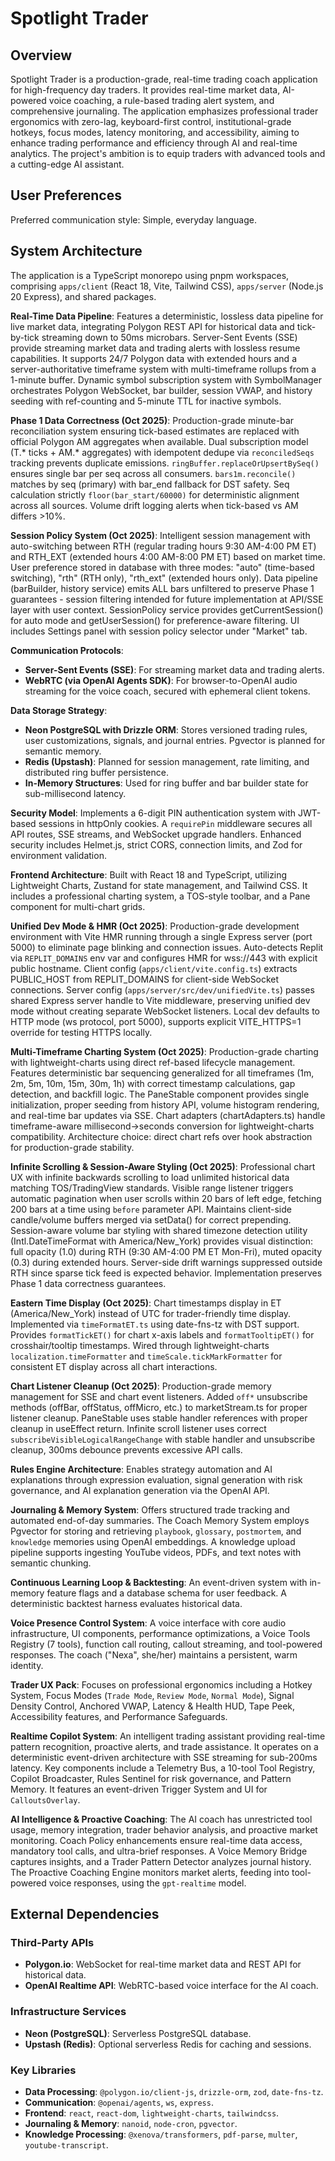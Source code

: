 # Spotlight Trader

## Overview
Spotlight Trader is a production-grade, real-time trading coach application for high-frequency day traders. It provides real-time market data, AI-powered voice coaching, a rule-based trading alert system, and comprehensive journaling. The application emphasizes professional trader ergonomics with zero-lag, keyboard-first control, institutional-grade hotkeys, focus modes, latency monitoring, and accessibility, aiming to enhance trading performance and efficiency through AI and real-time analytics. The project's ambition is to equip traders with advanced tools and a cutting-edge AI assistant.

## User Preferences
Preferred communication style: Simple, everyday language.

## System Architecture
The application is a TypeScript monorepo using pnpm workspaces, comprising `apps/client` (React 18, Vite, Tailwind CSS), `apps/server` (Node.js 20 Express), and shared packages.

**Real-Time Data Pipeline**: Features a deterministic, lossless data pipeline for live market data, integrating Polygon REST API for historical data and tick-by-tick streaming down to 50ms microbars. Server-Sent Events (SSE) provide streaming market data and trading alerts with lossless resume capabilities. It supports 24/7 Polygon data with extended hours and a server-authoritative timeframe system with multi-timeframe rollups from a 1-minute buffer. Dynamic symbol subscription system with SymbolManager orchestrates Polygon WebSocket, bar builder, session VWAP, and history seeding with ref-counting and 5-minute TTL for inactive symbols.

**Phase 1 Data Correctness (Oct 2025)**: Production-grade minute-bar reconciliation system ensuring tick-based estimates are replaced with official Polygon AM aggregates when available. Dual subscription model (T.* ticks + AM.* aggregates) with idempotent dedupe via `reconciledSeqs` tracking prevents duplicate emissions. `ringBuffer.replaceOrUpsertBySeq()` ensures single bar per seq across all consumers. `bars1m.reconcile()` matches by seq (primary) with bar_end fallback for DST safety. Seq calculation strictly `floor(bar_start/60000)` for deterministic alignment across all sources. Volume drift logging alerts when tick-based vs AM differs >10%.

**Session Policy System (Oct 2025)**: Intelligent session management with auto-switching between RTH (regular trading hours 9:30 AM-4:00 PM ET) and RTH_EXT (extended hours 4:00 AM-8:00 PM ET) based on market time. User preference stored in database with three modes: "auto" (time-based switching), "rth" (RTH only), "rth_ext" (extended hours only). Data pipeline (barBuilder, history service) emits ALL bars unfiltered to preserve Phase 1 guarantees - session filtering intended for future implementation at API/SSE layer with user context. SessionPolicy service provides getCurrentSession() for auto mode and getUserSession() for preference-aware filtering. UI includes Settings panel with session policy selector under "Market" tab.

**Communication Protocols**:
- **Server-Sent Events (SSE)**: For streaming market data and trading alerts.
- **WebRTC (via OpenAI Agents SDK)**: For browser-to-OpenAI audio streaming for the voice coach, secured with ephemeral client tokens.

**Data Storage Strategy**:
- **Neon PostgreSQL with Drizzle ORM**: Stores versioned trading rules, user customizations, signals, and journal entries. Pgvector is planned for semantic memory.
- **Redis (Upstash)**: Planned for session management, rate limiting, and distributed ring buffer persistence.
- **In-Memory Structures**: Used for ring buffer and bar builder state for sub-millisecond latency.

**Security Model**: Implements a 6-digit PIN authentication system with JWT-based sessions in httpOnly cookies. A `requirePin` middleware secures all API routes, SSE streams, and WebSocket upgrade handlers. Enhanced security includes Helmet.js, strict CORS, connection limits, and Zod for environment validation.

**Frontend Architecture**: Built with React 18 and TypeScript, utilizing Lightweight Charts, Zustand for state management, and Tailwind CSS. It includes a professional charting system, a TOS-style toolbar, and a Pane component for multi-chart grids.

**Unified Dev Mode & HMR (Oct 2025)**: Production-grade development environment with Vite HMR running through a single Express server (port 5000) to eliminate page blinking and connection issues. Auto-detects Replit via `REPLIT_DOMAINS` env var and configures HMR for wss://443 with explicit public hostname. Client config (`apps/client/vite.config.ts`) extracts PUBLIC_HOST from REPLIT_DOMAINS for client-side WebSocket connections. Server config (`apps/server/src/dev/unifiedVite.ts`) passes shared Express server handle to Vite middleware, preserving unified dev mode without creating separate WebSocket listeners. Local dev defaults to HTTP mode (ws protocol, port 5000), supports explicit VITE_HTTPS=1 override for testing HTTPS locally.

**Multi-Timeframe Charting System (Oct 2025)**: Production-grade charting with lightweight-charts using direct ref-based lifecycle management. Features deterministic bar sequencing generalized for all timeframes (1m, 2m, 5m, 10m, 15m, 30m, 1h) with correct timestamp calculations, gap detection, and backfill logic. The PaneStable component provides single initialization, proper seeding from history API, volume histogram rendering, and real-time bar updates via SSE. Chart adapters (chartAdapters.ts) handle timeframe-aware millisecond→seconds conversion for lightweight-charts compatibility. Architecture choice: direct chart refs over hook abstraction for production-grade stability.

**Infinite Scrolling & Session-Aware Styling (Oct 2025)**: Professional chart UX with infinite backwards scrolling to load unlimited historical data matching TOS/TradingView standards. Visible range listener triggers automatic pagination when user scrolls within 20 bars of left edge, fetching 200 bars at a time using `before` parameter API. Maintains client-side candle/volume buffers merged via setData() for correct prepending. Session-aware volume bar styling with shared timezone detection utility (Intl.DateTimeFormat with America/New_York) provides visual distinction: full opacity (1.0) during RTH (9:30 AM-4:00 PM ET Mon-Fri), muted opacity (0.3) during extended hours. Server-side drift warnings suppressed outside RTH since sparse tick feed is expected behavior. Implementation preserves Phase 1 data correctness guarantees.

**Eastern Time Display (Oct 2025)**: Chart timestamps display in ET (America/New_York) instead of UTC for trader-friendly time display. Implemented via `timeFormatET.ts` using date-fns-tz with DST support. Provides `formatTickET()` for chart x-axis labels and `formatTooltipET()` for crosshair/tooltip timestamps. Wired through lightweight-charts `localization.timeFormatter` and `timeScale.tickMarkFormatter` for consistent ET display across all chart interactions.

**Chart Listener Cleanup (Oct 2025)**: Production-grade memory management for SSE and chart event listeners. Added `off*` unsubscribe methods (offBar, offStatus, offMicro, etc.) to marketStream.ts for proper listener cleanup. PaneStable uses stable handler references with proper cleanup in useEffect return. Infinite scroll listener uses correct `subscribeVisibleLogicalRangeChange` with stable handler and unsubscribe cleanup, 300ms debounce prevents excessive API calls.

**Rules Engine Architecture**: Enables strategy automation and AI explanations through expression evaluation, signal generation with risk governance, and AI explanation generation via the OpenAI API.

**Journaling & Memory System**: Offers structured trade tracking and automated end-of-day summaries. The Coach Memory System employs Pgvector for storing and retrieving `playbook`, `glossary`, `postmortem`, and `knowledge` memories using OpenAI embeddings. A knowledge upload pipeline supports ingesting YouTube videos, PDFs, and text notes with semantic chunking.

**Continuous Learning Loop & Backtesting**: An event-driven system with in-memory feature flags and a database schema for user feedback. A deterministic backtest harness evaluates historical data.

**Voice Presence Control System**: A voice interface with core audio infrastructure, UI components, performance optimizations, a Voice Tools Registry (7 tools), function call routing, callout streaming, and tool-powered responses. The coach ("Nexa", she/her) maintains a persistent, warm identity.

**Trader UX Pack**: Focuses on professional ergonomics including a Hotkey System, Focus Modes (`Trade Mode`, `Review Mode`, `Normal Mode`), Signal Density Control, Anchored VWAP, Latency & Health HUD, Tape Peek, Accessibility features, and Performance Safeguards.

**Realtime Copilot System**: An intelligent trading assistant providing real-time pattern recognition, proactive alerts, and trade assistance. It operates on a deterministic event-driven architecture with SSE streaming for sub-200ms latency. Key components include a Telemetry Bus, a 10-tool Tool Registry, Copilot Broadcaster, Rules Sentinel for risk governance, and Pattern Memory. It features an event-driven Trigger System and UI for `CalloutsOverlay`.

**AI Intelligence & Proactive Coaching**: The AI coach has unrestricted tool usage, memory integration, trader behavior analysis, and proactive market monitoring. Coach Policy enhancements ensure real-time data access, mandatory tool calls, and ultra-brief responses. A Voice Memory Bridge captures insights, and a Trader Pattern Detector analyzes journal history. The Proactive Coaching Engine monitors market alerts, feeding into tool-powered voice responses, using the `gpt-realtime` model.

## External Dependencies

### Third-Party APIs
- **Polygon.io**: WebSocket for real-time market data and REST API for historical data.
- **OpenAI Realtime API**: WebRTC-based voice interface for the AI coach.

### Infrastructure Services
- **Neon (PostgreSQL)**: Serverless PostgreSQL database.
- **Upstash (Redis)**: Optional serverless Redis for caching and sessions.

### Key Libraries
- **Data Processing**: `@polygon.io/client-js`, `drizzle-orm`, `zod`, `date-fns-tz`.
- **Communication**: `@openai/agents`, `ws`, `express`.
- **Frontend**: `react`, `react-dom`, `lightweight-charts`, `tailwindcss`.
- **Journaling & Memory**: `nanoid`, `node-cron`, `pgvector`.
- **Knowledge Processing**: `@xenova/transformers`, `pdf-parse`, `multer`, `youtube-transcript`.